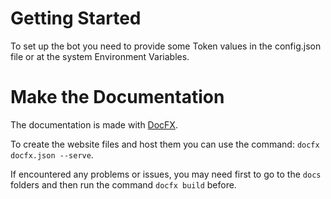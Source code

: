 # Getting Started

To set up the bot you need to provide some Token values in the config.json file or at the system Environment Variables.

# Make the Documentation

The documentation is made with [DocFX](https://github.com/dotnet/docfx).

To create the website files and host them you can use the command: `docfx docfx.json --serve`.

If encountered any problems or issues, you may need first to go to the `docs` folders and then run the command `docfx build` before.
